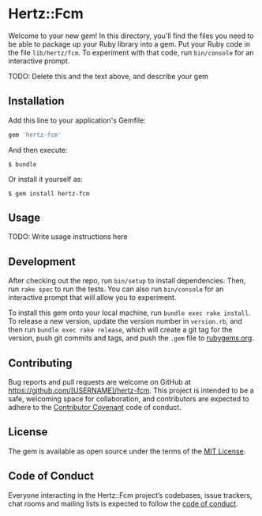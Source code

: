 # Hertz::Fcm

Welcome to your new gem! In this directory, you'll find the files you need to be able to package up your Ruby library into a gem. Put your Ruby code in the file `lib/hertz/fcm`. To experiment with that code, run `bin/console` for an interactive prompt.

TODO: Delete this and the text above, and describe your gem

## Installation

Add this line to your application's Gemfile:

```ruby
gem 'hertz-fcm'
```

And then execute:

    $ bundle

Or install it yourself as:

    $ gem install hertz-fcm

## Usage

TODO: Write usage instructions here

## Development

After checking out the repo, run `bin/setup` to install dependencies. Then, run `rake spec` to run the tests. You can also run `bin/console` for an interactive prompt that will allow you to experiment.

To install this gem onto your local machine, run `bundle exec rake install`. To release a new version, update the version number in `version.rb`, and then run `bundle exec rake release`, which will create a git tag for the version, push git commits and tags, and push the `.gem` file to [rubygems.org](https://rubygems.org).

## Contributing

Bug reports and pull requests are welcome on GitHub at https://github.com/[USERNAME]/hertz-fcm. This project is intended to be a safe, welcoming space for collaboration, and contributors are expected to adhere to the [Contributor Covenant](http://contributor-covenant.org) code of conduct.

## License

The gem is available as open source under the terms of the [MIT License](https://opensource.org/licenses/MIT).

## Code of Conduct

Everyone interacting in the Hertz::Fcm project’s codebases, issue trackers, chat rooms and mailing lists is expected to follow the [code of conduct](https://github.com/[USERNAME]/hertz-fcm/blob/master/CODE_OF_CONDUCT.md).
